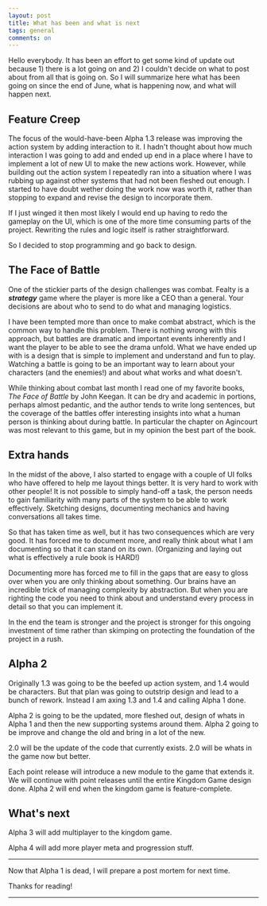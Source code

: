 ```yaml
---
layout: post
title: What has been and what is next
tags: general
comments: on
---
```


Hello everybody. It has been an effort to get some kind of update out because 1) there is a lot going on and 2) I couldn't decide on what to post about from all that is going on. So I will summarize here what has been going on since the end of June, what is happening now, and what will happen next.

## Feature Creep

The focus of the would-have-been Alpha 1.3 release was improving the action system by adding interaction to it. I hadn't thought about how much interaction I was going to add and ended up end in a place where I have to implement a lot of new UI to make the new actions work. However, while building out the action system I repeatedly ran into a situation where I was rubbing up against other systems that had not been fleshed out enough. I started to have doubt wether doing the work now was worth it, rather than stopping to expand and revise the design to incorporate them.

If I just winged it then most likely I would end up having to redo the gameplay on the UI, which is one of the more time consuming parts of the project. Rewriting the rules and logic itself is rather straightforward.

So I decided to stop programming and go back to design.

## The Face of Battle

One of the stickier parts of the design challenges was combat. Fealty is a ***strategy*** game where the player is more like a CEO than a general. Your decisions are about who to send to do what and managing logistics.

I have been tempted more than once to make combat abstract, which is the common way to handle this problem. There is nothing wrong with this approach, but battles are dramatic and important events inherently and I want the player to be able to see the drama unfold. What we have ended up with is a design that is simple to implement and understand and fun to play. Watching a battle is going to be an important way to learn about your characters (and the enemies!) and about what works and what doesn't.

While thinking about combat last month I read one of my favorite books, *The Face of Battle* by John Keegan. It can be dry and academic in portions, perhaps almost pedantic, and the author tends to write long sentences, but the coverage of the battles offer interesting insights into what a human person is thinking about during battle. In particular the chapter on Agincourt was most relevant to this game, but in my opinion the best part of the book.

## Extra hands

In the midst of the above, I also started to engage with a couple of UI folks who have offered to help me layout things better. It is very hard to work with other people! It is not possible to simply hand-off a task, the person needs to gain familiarity with many parts of the system to be able to work effectively. Sketching designs, documenting mechanics and having conversations all takes time.

So that has taken time as well, but it has two consequences which are very good. It has forced me to document more, and really think about what I am documenting so that it can stand on its own. (Organizing and laying out what is effectively a rule book is HARD!)

Documenting more has forced me to fill in the gaps that are easy to gloss over when you are only thinking about something. Our brains have an incredible trick of managing complexity by abstraction. But when you are righting the code you need to think about and understand every process in detail so that you can implement it.

In the end the team is stronger and the project is stronger for this ongoing investment of time rather than skimping on protecting the foundation of the project in a rush.

## Alpha 2

Originally 1.3 was going to be the beefed up action system, and 1.4 would be characters. But that plan was going to outstrip design and lead to a bunch of rework. Instead I am axing 1.3 and 1.4 and calling Alpha 1 done.

Alpha 2 is going to be the updated, more fleshed out, design of whats in Alpha 1 and then the new supporting systems around them. Alpha 2 going to be improve and change the old and bring in a lot of the new.

2.0 will be the update of the code that currently exists. 2.0 will be whats in the game now but better.

Each point release will introduce a new module to the game that extends it. We will continue with point releases until the entire Kingdom Game design done. Alpha 2 will end when the kingdom game is feature-complete.

## What's next

Alpha 3 will add multiplayer to the kingdom game.

Alpha 4 will add more player meta and progression stuff.

---

Now that Alpha 1 is dead, I will prepare a post mortem for next time.

Thanks for reading!

---
